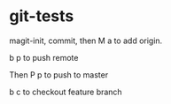 # git-tests

magit-init, commit, then M a to add origin.

b p to push remote

Then P p to push to master

b c to checkout feature branch
